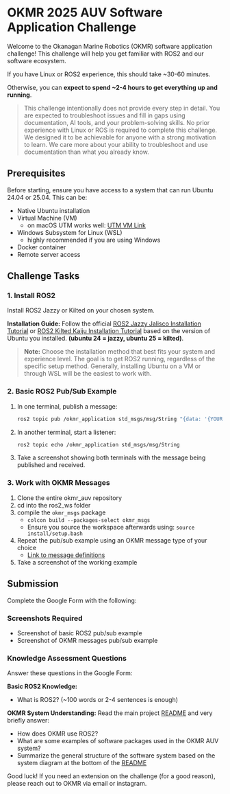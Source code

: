 # OKMR 2025 AUV Software Application Challenge

Welcome to the Okanagan Marine Robotics (OKMR) software application challenge! 
This challenge will help you get familiar with ROS2 and our software ecosystem.

If you have Linux or ROS2 experience, this should take ~30-60 minutes.

Otherwise, you can **expect to spend ~2-4 hours to get everything up and running**.

> This challenge intentionally does not provide every step in detail. You are expected to troubleshoot issues and fill in gaps using documentation, AI tools, and your problem-solving skills. No prior experience with Linux or ROS is required to complete this challenge. We designed it to be achievable for anyone with a strong motivation to learn. We care more about your ability to troubleshoot and use documentation than what you already know.

## Prerequisites

Before starting, ensure you have access to a system that can run Ubuntu 24.04 or 25.04. This can be:
- Native Ubuntu installation
- Virtual Machine (VM)
    - on macOS UTM works well: [UTM VM Link](https://mac.getutm.app/)
- Windows Subsystem for Linux (WSL)
    - highly recommended if you are using Windows
- Docker container
- Remote server access


## Challenge Tasks

### 1. Install ROS2

Install ROS2 Jazzy or Kilted on your chosen system.

**Installation Guide:** Follow the official 
[ROS2 Jazzy Jalisco Installation Tutorial](https://docs.ros.org/en/jazzy/Installation.html) 
or 
[ROS2 Kilted Kaiju Installation Tutorial](https://docs.ros.org/en/kilted/Installation.html)
based on the version of Ubuntu you installed. **(ubuntu 24 = jazzy, ubuntu 25 = kilted)**.

> **Note:** Choose the installation method that best fits your system and experience level. The goal is to get ROS2 running, regardless of the specific setup method. Generally, installing Ubuntu on a VM or through WSL will be the easiest to work with.

### 2. Basic ROS2 Pub/Sub Example

1. In one terminal, publish a message:
    ```bash
   ros2 topic pub /okmr_application std_msgs/msg/String "{data: '{YOUR NAME} is locked in on okmr software team'}"
   ```

2. In another terminal, start a listener:
   ```bash
   ros2 topic echo /okmr_application std_msgs/msg/String
   ```

3. Take a screenshot showing both terminals with the message being published and received.

### 3. Work with OKMR Messages

1. Clone the entire okmr_auv repository 
2. cd into the ros2_ws folder 
3. compile the `okmr_msgs` package 
    - ```colcon build --packages-select okmr_msgs```
    - Ensure you source the workspace afterwards using: ```source install/setup.bash```
4. Repeat the pub/sub example using an OKMR message type of your choice
    - [Link to message definitions](/ros2_ws/src/okmr_msgs/msg/)
5. Take a screenshot of the working example

## Submission

Complete the Google Form with the following:

### Screenshots Required
- Screenshot of basic ROS2 pub/sub example
- Screenshot of OKMR messages pub/sub example

### Knowledge Assessment Questions
Answer these questions in the Google Form:

**Basic ROS2 Knowledge:**
- What is ROS2? (~100 words or 2-4 sentences is enough) 

**OKMR System Understanding:**
Read the main project [README](/README.md) and very briefly answer:
- How does OKMR use ROS2?
- What are some examples of software packages used in the OKMR AUV system?
- Summarize the general structure of the software system based on the system diagram at the bottom of the [README](/README.md)

Good luck! If you need an extension on the challenge (for a good reason), please reach out to OKMR via email or instagram.


